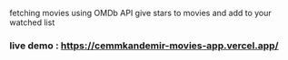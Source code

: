 fetching movies using OMDb API
give stars to movies and add to your watched list
### live demo : https://cemmkandemir-movies-app.vercel.app/
